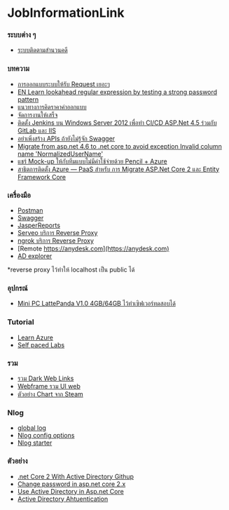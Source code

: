 # JobInformationLink

### ระบบต่าง ๆ
- [ระบบติดตามสำนวนคดี](https://cios.coj.go.th/tracking/index.php)

### บทความ
- [การออกแบบระบบให้รับ Request เยอะๆ](http://www.notaboutcode.com/post/22-design-to-scale)
- [EN Learn lookahead regular expression by testing a strong password pattern](https://www.codesanook.com/learn-lookahead-regular-expression-by-testing-a-strong-password-pattern)
- [แนวทางการคิดราคาค่าออกแบบ](https://mennstudio.com/2014/design-price-cost-value/)
- [จัดการงานให้เสร็จ](https://menn.blog/agile-project-management/)
- [ติดตั้ง Jenkins บน Windows Server 2012 เพื่อทำ CI/CD ASP.Net 4.5 ร่วมกับ GitLab และ IIS](https://medium.com/@pztrinity/ติดตั้ง-jenkins-บน-windows-server-2012-เพื่อทำ-ci-cd-asp-net-4-5-ร่วมกับ-gitlab-และ-iis-47c1ad249b70)
- [อย่าเพิ่งสร้าง APIs ถ้ายังไม่รู้จัก Swagger](https://medium.com/@bird.praphan/อย่าเพิ่งสร้าง-apis-ถ้ายังไม่รู้จัก-swagger-f32514c7d729)
- [Migrate from asp.net 4.6 to .net core to avoid exception Invalid column name 'NormalizedUserName'
](https://sites.google.com/site/netcorenote/asp-net-core/authentication/using-identity-in-rc2-1-1/migrate-from-asp-net-4-6-to-net-core-to-avoid-exception-invalid-column-name-normalizedusername)
- [แชร์ Mock-up ให้กับทีมแบบไม่มีค่าใช้จ่ายด้วย Pencil + Azure](https://medium.com/@pztrinity/แชร์-mock-up-ให้กับทีมแบบไม่มีค่าใช้จ่ายด้วย-pencil-azure-2142ee7d85f8)
- [สาธิตการติดตั้ง Azure — PaaS สำหรับ การ Migrate ASP.Net Core 2 และ Entity Framework Core](https://medium.com/@pztrinity/สาธิตการติดตั้ง-azure-paas-สำหรับ-การ-migrate-asp-net-core-2-และ-entity-framework-core-6196eaeaefec)

### เครื่องมือ
- [Postman](https://www.getpostman.com/downloads/)
- [Swagger](http://editor.swagger.io/)
- [JasperReports](https://community.jaspersoft.com/project/jasperreports-library)
- [Serveo บริการ Reverse Proxy](https://serveo.net/)
- [ngrok บริการ Reverse Proxy](https://ngrok.com/)
- [Remote https://anydesk.com](https://anydesk.com)
- [AD explorer](https://docs.microsoft.com/en-us/sysinternals/downloads/adexplorer)

*reverse proxy ไว้ทำให้ localhost เป็น public ได้

### อุปกรณ์
- [Mini PC LattePanda V1.0 4GB/64GB ไว้ทำเซิฟเวอร์ทดสอบได้](https://www.dfrobot.com/product-1404.html)

### Tutorial
- [Learn Azure](https://docs.microsoft.com/en-us/learn/)
- [Self paced Labs](https://www.microsoft.com/handsonlabs/selfpacedlabs)

### รวม
- [รวม Dark Web Links](http://blackhack474.com/2019/06/02/dark-web-links-เพื่อเข้าถึงตลาด-darknet-deepweb)
- [Webframe รวม UI web](https://webframe.xyz/)
- [ตัวอย่าง Chart จาก Steam](https://store.steampowered.com/hwsurvey/)

### Nlog
- [global log](https://stackoverflow.com/questions/54221890/best-practice-for-logging-net-core-application)
- [Nlog config options](https://nlog-project.org/config/?tab=layout-renderers)
- [Nlog starter](https://github.com/NLog/NLog/wiki/Getting-started-with-ASP.NET-Core-2)

### ตัวอย่าง
- [.net Core 2 With Active Directory Githup](https://github.com/WinLwinOoNet/AspNetCoreActiveDirectoryStarterKit)
- [Change password in asp.net core 2.x](https://stackoverflow.com/questions/51647513/change-password-in-asp-net-core-2-x)
- [Use Active Directory in Asp.net Core](https://stackoverflow.com/questions/53707820/how-to-use-active-directory-authentication-in-asp-net-core)
- [Active Directory Ahtuentication](https://gist.github.com/JaimeStill/539af65518091f7b8e6b9e003a493baa)
